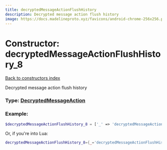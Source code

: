 ```yaml
---
title: decryptedMessageActionFlushHistory
description: Decrypted message action flush history
image: https://docs.madelineproto.xyz/favicons/android-chrome-256x256.png
---
```

# Constructor: decryptedMessageActionFlushHistory\_8  
[Back to constructors index](index.md)



Decrypted message action flush history




### Type: [DecryptedMessageAction](../types/DecryptedMessageAction.md)


### Example:

```php
$decryptedMessageActionFlushHistory_8 = ['_' => 'decryptedMessageActionFlushHistory'];
```  


Or, if you're into Lua:

```lua
decryptedMessageActionFlushHistory_8={_='decryptedMessageActionFlushHistory'}

```


